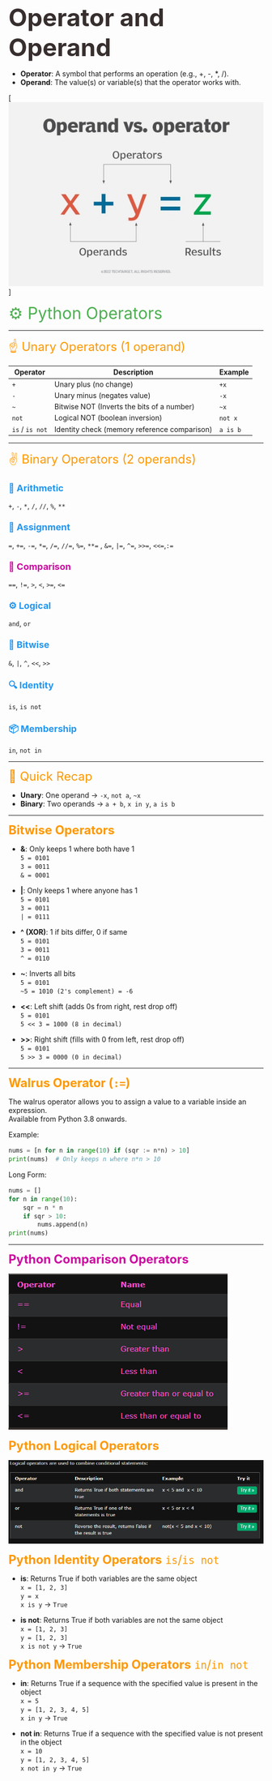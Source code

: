 <font color="#372e2e" size="7">**Operator and Operand**</font>
* **Operator**: A symbol that performs an operation (e.g., +, -, *, /).
* **Operand**: The value(s) or variable(s) that the operator works with.

[![Operator and Operand](./opr.jpg)]

<font color="#4CAF50" size="6">⚙️ Python Operators</font>

---

<font color="#FF9800" size="5">☝️ Unary Operators (1 operand)</font>

| Operator       | Description                                      | Example      |
|----------------|--------------------------------------------------|--------------|
| `+`            | Unary plus (no change)                           | `+x`         |
| `-`            | Unary minus (negates value)                      | `-x`         |
| `~`            | Bitwise NOT (Inverts the bits of a number)       | `~x`         |
| `not`          | Logical NOT (boolean inversion)                  | `not x`      |
| `is` / `is not`| Identity check (memory reference comparison)     | `a is b`     |

---

<font color="#FF9800" size="5">✌️ Binary Operators (2 operands)</font>

### <font color="#2196F3" size="4">🔢 Arithmetic</font>  
`+`, `-`, `*`, `/`, `//`, `%`, `**`

### <font color="#2196F3" size="4">📝 Assignment</font>  
`=`, `+=`, `-=`, `*=`, `/=`, `//=`, `%=`, `**=` , `&=`, `|=`, `^=`, `>>=`, `<<=`,`:=`

### <font color="#cd07a1" size="4">🧮 Comparison</font>  
`==`, `!=`, `>`, `<`, `>=`, `<=`

### <font color="#2196F3" size="4">⚙️ Logical</font>  
`and`, `or`

### <font color="#2196F3" size="4">🧠 Bitwise</font>  
`&`, `|`, `^`, `<<`, `>>`

### <font color="#2196F3" size="4">🔍 Identity</font>  
`is`, `is not`

### <font color="#2196F3" size="4">📦 Membership</font>  
`in`, `not in`

---

<font color="#FF9800" size="5">🧠 Quick Recap</font>

- **Unary**: One operand → `-x`, `not a`, `~x`
- **Binary**: Two operands → `a + b`, `x in y`, `a is b`

---

<font color="#FF9800" size="5">**Bitwise Operators**</font>

- **&**: Only keeps 1 where both have 1  
  `5 = 0101`  
  `3 = 0011`  
  `& = 0001`

- **|**: Only keeps 1 where anyone has 1  
  `5 = 0101`  
  `3 = 0011`  
  `| = 0111`

- **^ (XOR)**: 1 if bits differ, 0 if same  
  `5 = 0101`  
  `3 = 0011`  
  `^ = 0110`

- **~**: Inverts all bits  
  `5 = 0101`  
  `~5 = 1010 (2's complement) = -6`

- **<<**: Left shift (adds 0s from right, rest drop off)  
  `5 = 0101`  
  `5 << 3 = 1000 (8 in decimal)`

- **>>**: Right shift (fills with 0 from left, rest drop off)  
  `5 = 0101`  
  `5 >> 3 = 0000 (0 in decimal)`

---

<font color="#FF9800" size="5">**Walrus Operator (`:=`)**</font>

The walrus operator allows you to assign a value to a variable inside an expression.  
Available from Python 3.8 onwards.

Example:

```python
nums = [n for n in range(10) if (sqr := n*n) > 10]
print(nums)  # Only keeps n where n*n > 10
```

Long Form:

```python
nums = []
for n in range(10):
    sqr = n * n
    if sqr > 10:
        nums.append(n)
print(nums)
```

---

<font color="#cd07a1" size="5">**Python Comparison Operators**</font>

[![Comparison Operators W3 school](./comp.png)](https://www.w3schools.com/python/python_operators.asp)


<font color="#FF9800" size="5">**Python Logical Operators**</font>

[![Logical Operators W3 school](./logical.png)](https://www.w3schools.com/python/python_operators.asp)

<font color="#FF9800" size="5">**Python Identity Operators** `is`/`is not`</font>

- **is**: Returns True if both variables are the same object  
  `x = [1, 2, 3]`  
  `y = x`  
  `x is y` → `True`

- **is not**: Returns True if both variables are not the same object  
  `x = [1, 2, 3]`  
  `y = [1, 2, 3]`  
  `x is not y` → `True`


<font color="#FF9800" size="5">**Python Membership Operators** `in`/`in not`</font>

- **in**: Returns True if a sequence with the specified value is present in the object  
  `x = 5`  
  `y = [1, 2, 3, 4, 5]`  
  `x in y` → `True`

- **not in**: Returns True if a sequence with the specified value is not present in the object  
  `x = 10`  
  `y = [1, 2, 3, 4, 5]`  
  `x not in y` → `True`
